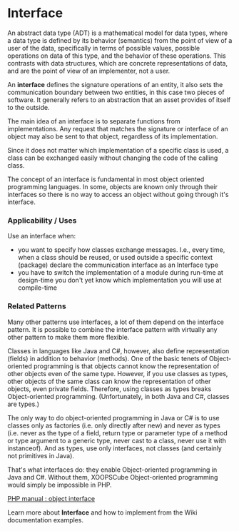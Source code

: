 # Interface 

An abstract data type (ADT) is a mathematical model for data types, where a data type is defined by its behavior (semantics) from the point of view of a user of the data, specifically in terms of possible values, possible operations on data of this type, and the behavior of these operations. This contrasts with data structures, which are concrete representations of data, and are the point of view of an implementer, not a user.

An **interface** defines the signature operations of an entity, it also sets the communication boundary between two entities, in this case two pieces of software. It generally refers to an abstraction that an asset provides of itself to the outside.

The main idea of an interface is to separate functions from implementations. Any request that matches the signature or interface of an object may also be sent to that object, regardless of its implementation.

Since it does not matter which implementation of a specific class is used, a class can be exchanged easily without changing the code of the calling class.

The concept of an interface is fundamental in most object oriented programming languages. In some, objects are known only through their interfaces so there is no way to access an object without going through it's interface.

### Applicability / Uses

Use an interface when:

* you want to specify how classes exchange messages. I.e., every time, when a class should be reused, or used outside a specific context (package) declare the communication interface as an Interface type
* you have to switch the implementation of a module during run-time at design-time you don't yet know which implementation you will use at compile-time

### Related Patterns

Many other patterns use interfaces, a lot of them depend on the interface pattern.
It is possible to combine the interface pattern with virtually any other pattern to make them more flexible.


Classes in languages like Java and C#, however, also define representation (fields) in addition to behavior (methods). One of the basic tenets of Object-oriented programming is that objects cannot know the representation of other objects even of the same type. However, if you use classes as types, other objects of the same class can know the representation of other objects, even private fields. Therefore, using classes as types breaks Object-oriented programming. (Unfortunately, in both Java and C#, classes are types.)

The only way to do object-oriented programming in Java or C# is to use classes only as factories (i.e. only directly after new) and never as types (i.e. never as the type of a field, return type or parameter type of a method or type argument to a generic type, never cast to a class, never use it with instanceof). And as types, use only interfaces, not classes (and certainly not primitives in Java).

That's what interfaces do: they enable Object-oriented programming in Java and C#. Without them, XOOPSCube Object-oriented programming would simply be impossible in PHP.

[PHP manual : object interface](http://php.net/manual/en/language.oop5.interfaces.php)

Learn more about **Interface** and how to implement from the Wiki documentation examples.